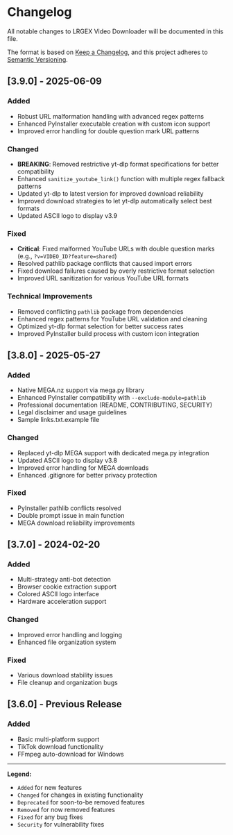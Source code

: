 # Changelog

All notable changes to LRGEX Video Downloader will be documented in this file.

The format is based on [Keep a Changelog](https://keepachangelog.com/en/1.0.0/),
and this project adheres to [Semantic Versioning](https://semver.org/spec/v2.0.0.html).

## [3.9.0] - 2025-06-09

### Added
- Robust URL malformation handling with advanced regex patterns
- Enhanced PyInstaller executable creation with custom icon support
- Improved error handling for double question mark URL patterns

### Changed
- **BREAKING**: Removed restrictive yt-dlp format specifications for better compatibility
- Enhanced `sanitize_youtube_link()` function with multiple regex fallback patterns
- Updated yt-dlp to latest version for improved download reliability
- Improved download strategies to let yt-dlp automatically select best formats
- Updated ASCII logo to display v3.9

### Fixed
- **Critical**: Fixed malformed YouTube URLs with double question marks (e.g., `?v=VIDEO_ID?feature=shared`)
- Resolved pathlib package conflicts that caused import errors
- Fixed download failures caused by overly restrictive format selection
- Improved URL sanitization for various YouTube URL formats

### Technical Improvements
- Removed conflicting `pathlib` package from dependencies
- Enhanced regex patterns for YouTube URL validation and cleaning
- Optimized yt-dlp format selection for better success rates
- Improved PyInstaller build process with custom icon integration

## [3.8.0] - 2025-05-27

### Added
- Native MEGA.nz support via mega.py library
- Enhanced PyInstaller compatibility with `--exclude-module=pathlib`
- Professional documentation (README, CONTRIBUTING, SECURITY)
- Legal disclaimer and usage guidelines
- Sample links.txt.example file

### Changed
- Replaced yt-dlp MEGA support with dedicated mega.py integration
- Updated ASCII logo to display v3.8
- Improved error handling for MEGA downloads
- Enhanced .gitignore for better privacy protection

### Fixed
- PyInstaller pathlib conflicts resolved
- Double prompt issue in main function
- MEGA download reliability improvements

## [3.7.0] - 2024-02-20

### Added
- Multi-strategy anti-bot detection
- Browser cookie extraction support
- Colored ASCII logo interface
- Hardware acceleration support

### Changed
- Improved error handling and logging
- Enhanced file organization system

### Fixed
- Various download stability issues
- File cleanup and organization bugs

## [3.6.0] - Previous Release

### Added
- Basic multi-platform support
- TikTok download functionality
- FFmpeg auto-download for Windows

---

**Legend:**
- `Added` for new features
- `Changed` for changes in existing functionality  
- `Deprecated` for soon-to-be removed features
- `Removed` for now removed features
- `Fixed` for any bug fixes
- `Security` for vulnerability fixes
